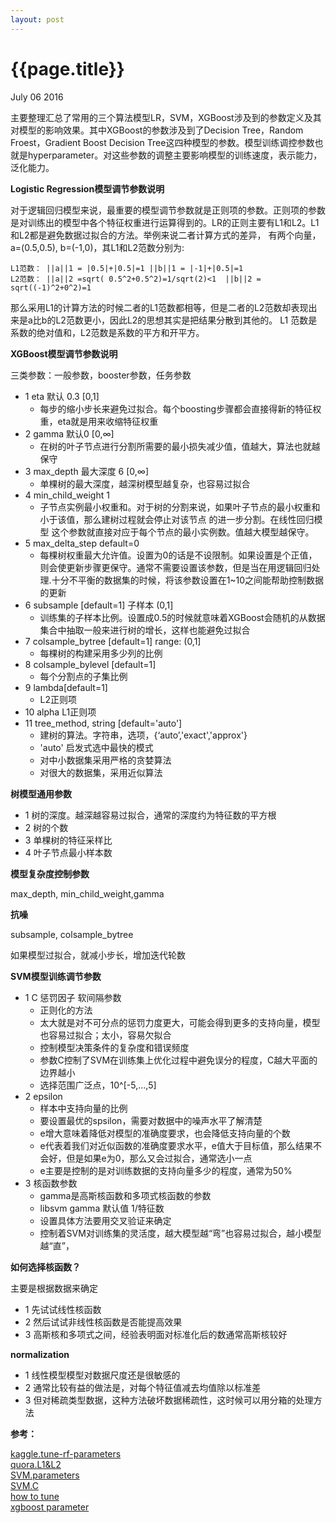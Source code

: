 ```yaml
---
layout: post
---
```


{{page.title}}
=====
<p class="meta">July 06 2016</p>

主要整理汇总了常用的三个算法模型LR，SVM，XGBoost涉及到的参数定义及其对模型的影响效果。其中XGBoost的参数涉及到了Decision Tree，Random Froest，Gradient Boost Decision Tree这四种模型的参数。模型训练调控参数也就是hyperparameter。对这些参数的调整主要影响模型的训练速度，表示能力，泛化能力。

**Logistic Regression模型调节参数说明**

对于逻辑回归模型来说，最重要的模型调节参数就是正则项的参数。正则项的参数是对训练出的模型中各个特征权重进行运算得到的。LR的正则主要有L1和L2。L1和L2都是避免数据过拟合的方法。举例来说二者计算方式的差异，
有两个向量，a=(0.5,0.5), b=(-1,0)，其L1和L2范数分别为:

```
L1范数： ||a||1 = |0.5|+|0.5|=1 ||b||1 = |-1|+|0.5|=1
L2范数： ||a||2 =sqrt( 0.5^2+0.5^2)=1/sqrt(2)<1  ||b||2 = sqrt((-1)^2+0^2)=1
```
那么采用L1的计算方法的时候二者的L1范数都相等，但是二者的L2范数却表现出来是a比b的L2范数更小，因此L2的思想其实是把结果分散到其他的。
L1 范数是系数的绝对值和，L2范数是系数的平方和开平方。

**XGBoost模型调节参数说明**

三类参数：一般参数，booster参数，任务参数

- 1 eta 默认 0.3 [0,1]
    - 每步的缩小步长来避免过拟合。每个boosting步骤都会直接得新的特征权重，eta就是用来收缩特征权重
- 2 gamma 默认0   [0,∞]
    - 在树的叶子节点进行分割所需要的最小损失减少值，值越大，算法也就越保守
- 3 max_depth  最大深度 6   [0,∞]
    - 单棵树的最大深度，越深树模型越复杂，也容易过拟合
- 4  min_child_weight 1
    - 子节点实例最小权重和。对于树的分割来说，如果叶子节点的最小权重和小于该值，那么建树过程就会停止对该节点
的进一步分割。在线性回归模型 这个参数就直接对应于每个节点的最小实例数。值越大模型越保守。
- 5 max_delta_step  default=0
    - 每棵树权重最大允许值。设置为0的话是不设限制。如果设置是个正值，则会使更新步骤更保守。通常不需要设置该参数，但是当在用逻辑回归处理.十分不平衡的数据集的时候，将该参数设置在1~10之间能帮助控制数据的更新
- 6  subsample [default=1] 子样本 (0,1]
    - 训练集的子样本比例。设置成0.5的时候就意味着XGBoost会随机的从数据集合中抽取一般来进行树的增长，这样也能避免过拟合
- 7  colsample_bytree [default=1] range: (0,1]
    - 每棵树的构建采用多少列的比例
- 8  colsample_bylevel [default=1]
    - 每个分割点的子集比例
- 9 lambda[default=1]
    - L2正则项
- 10 alpha L1正则项
- 11 tree_method, string [default='auto']
    - 建树的算法。字符串，选项，{‘auto’,'exact','approx'}
    - 'auto'  启发式选中最快的模式
    - 对中小数据集采用严格的贪婪算法
    - 对很大的数据集，采用近似算法

**树模型通用参数**

- 1 树的深度。越深越容易过拟合，通常的深度约为特征数的平方根
- 2 树的个数
- 3 单棵树的特征采样比
- 4 叶子节点最小样本数

**模型复杂度控制参数**

max_depth, min_child_weight,gamma

**抗噪**

subsample, colsample_bytree

如果模型过拟合，就减小步长，增加迭代轮数

**SVM模型训练调节参数**

- 1 C 惩罚因子 软间隔参数
    - 正则化的方法
    - 太大就是对不可分点的惩罚力度更大，可能会得到更多的支持向量，模型也容易过拟合；太小，容易欠拟合
    - 控制模型决策条件的复杂度和错误频度
    - 参数C控制了SVM在训练集上优化过程中避免误分的程度，C越大平面的边界越小
    - 选择范围广泛点，10^[-5,...,5]
- 2 epsilon
    - 样本中支持向量的比例
    - 要设置最优的spsilon，需要对数据中的噪声水平了解清楚
    - e增大意味着降低对模型的准确度要求，也会降低支持向量的个数
    - e代表着我们对近似函数的准确度要求水平，e值大于目标值，那么结果不会好，但是如果e为0，那么又会过拟合，通常选小一点
    - e主要是控制的是对训练数据的支持向量多少的程度，通常为50%
- 3 核函数参数
    - gamma是高斯核函数和多项式核函数的参数
    - libsvm gamma 默认值 1/特征数
    - 设置具体方法要用交叉验证来确定
    - 控制着SVM对训练集的灵活度，越大模型越“弯”也容易过拟合，越小模型越“直”，

**如何选择核函数？**

主要是根据数据来确定

- 1 先试试线性核函数
- 2 然后试试非线性核函数是否能提高效果
- 3 高斯核和多项式之间，经验表明面对标准化后的数通常高斯核较好

**normalization**

- 1 线性模型模型对数据尺度还是很敏感的
- 2 通常比较有益的做法是，对每个特征值减去均值除以标准差
- 3 但对稀疏类型数据，这种方法破坏数据稀疏性，这时候可以用分箱的处理方法

**参考：**

[kaggle.tune-rf-parameters](https://www.kaggle.com/forums/f/15/kaggle-forum/t/4092/how-to-tune-rf-parameters-in-practice)  
[quora.L1&L2](https://www.quora.com/What-is-the-difference-between-L1-and-L2-regularization/answer/Justin-Solomon)     
[SVM.parameters](http://www.svms.org/parameters/)   
[SVM.C](http://stats.stackexchange.com/questions/31066/what-is-the-influence-of-c-in-svms-with-linear-kernel)   
[how to tune](http://www.cs.colostate.edu/~asa/pdfs/howto.pdf)  
[xgboost parameter](http://www.slideshare.net/ShangxuanZhang/kaggle-winning-solution-xgboost-algorithm-let-us-learn-from-its-author)  
